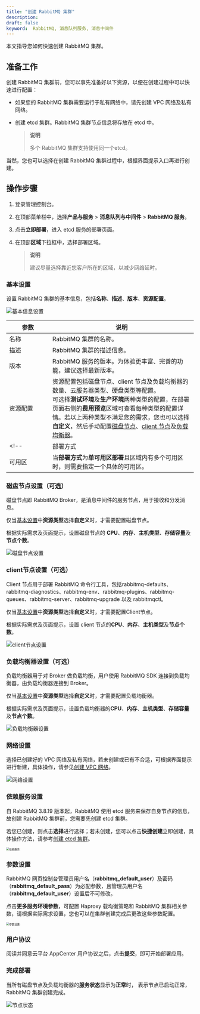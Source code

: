 ```yaml
---
title: "创建 RabbitMQ 集群"
description: 
draft: false
keyword:  RabbitMQ, 消息队列服务, 消息中间件
---
```


本文指导您如何快速创建 RabbitMQ 集群。

## 准备工作

创建 RabbitMQ 集群前，您可以事先准备好以下资源，以便在创建过程中可以快速进行配置：

- 如果您的 RabbitMQ 集群需要运行于私有网络中，请先创建 VPC 网络及私有网络。

- 创建 etcd 集群。RabbitMQ 集群节点信息将存放在 etcd 中。

  > **说明**
  >
  > 多个 RabbitMQ 集群支持使用同一个etcd。

当然，您也可以选择在创建 RabbitMQ 集群过程中，根据界面提示入口再进行创建。


## 操作步骤

1. 登录管理控制台。

2. 在顶部菜单栏中，选择**产品与服务** > **消息队列与中间件** > **RabbitMQ 服务**。

3. 点击**立即部署**，进入 etcd 服务的部署页面。

4. 在顶部**区域**下拉框中，选择部署区域。

   > **说明**
   >
   > 建议尽量选择靠近您客户所在的区域，以减少网络延时。

### 基本设置

设置 RabbitMQ 集群的基本信息，包括**名称**、**描述**、**版本**、**资源配置**。

<img src="../../_images/base_setup.png" alt="基本信息设置"  />

| <span style="display:inline-block;width:100px">参数</span> | 说明                                                         |
| ---------------------------------------------------------- | ------------------------------------------------------------ |
| 名称                                                       | RabbitMQ 集群的名称。                                        |
| 描述                                                       | RabbitMQ 集群的描述信息。                                    |
| 版本                                                       | RabbitMQ 服务的版本。为体验更丰富、完善的功能，建议选择最新版本。 |
| 资源配置                                                   | 资源配置包括磁盘节点、client 节点及负载均衡器的数量、云服务器类型、硬盘类型等配置。<br>可选择**测试环境**及**生产环境**两种类型的配置，在部署页面右侧的**费用预览**区域可查看每种类型的配置详情。若以上两种类型不满足您的需求，您也可以选择**自定义**，然后手动配置[磁盘节点](#磁盘节点设置可选)、[client 节点](#client节点设置可选)及[负载均衡器](#负载均衡器设置可选)。 |
<!-- | 部署方式                                                   | 选择**多可用区部署**，表示集群所有节点将分散部署在当前区域中的多个可用区中；选择**单可用区部署**，需要选择具体的可用区，表示集群所有节点部署在所选可用区中。<div style="background-color: #D8ECDE; padding: 10px 24px; margin: 10px 0; border-left: 3px solid #00a971;"><b>说明</b>：<li>目前仅`北京三区`支持选择**部署方式**。其他区域默认为单可用区部署，需要在当前所选区域中指定一个具体的可用区。</li><li>**多可用区部署**将节点分散部署在不同区，可用性高；**单可用区部署**将节点部署在同一个区，网络延迟最低。</li></div> |
| 可用区                                                     | 当**部署方式**为**单可用区部署**且区域内有多个可用区时，则需要指定一个具体的可用区。 | -->

### 磁盘节点设置（可选）

磁盘节点即 RabbitMQ Broker，是消息中间件的服务节点，用于接收和分发消息。

仅当[基本设置](#基本设置)中**资源类型**选择**自定义**时，才需要配置磁盘节点。

根据实际需求及页面提示，设置磁盘节点的 **CPU**、**内存**、**主机类型**、**存储容量**及**节点个数**。

<img src="../../_images/disk_setting.png" alt="磁盘节点设置" />

### client节点设置（可选）

Client 节点用于部署 RabbitMQ 命令行工具，包括rabbitmq-defaults、rabbitmq-diagnostics、rabbitmq-env、rabbitmq-plugins、rabbitmq-queues、rabbitmq-server、rabbitmq-upgrade 以及 rabbitmqctl。

仅当[基本设置](#基本设置)中**资源类型**选择**自定义**时，才需要配置Client节点。

根据实际需求及页面提示，设置 client 节点的**CPU**、**内存**、**主机类型**及**节点个数**。

<img src="../../_images/client_setting.png" alt="client节点设置" />

### 负载均衡器设置（可选）

负载均衡器用于对 Broker 做负载均衡，用户使用 RabbitMQ SDK 连接到负载均衡器，由负载均衡器连接到 Broker。

仅当[基本设置](#基本设置)中**资源类型**选择**自定义**时，才需要配置负载均衡器。

根据实际需求及页面提示，设置负载均衡器的**CPU**、**内存**、**主机类型**、**存储容量**及**节点个数**。

<img src="../../_images/lb_setting.png" alt="负载均衡器设置"/>

### 网络设置

选择已创建好的 VPC 网络及私有网络，若未创建或已有不合适，可根据界面提示进行新建，具体操作，请参见[创建 VPC 网络](/network/vpc/manual/vpcnet/10_create_vpc/)。

<img src="../../_images/net_setting.png" alt="网络设置"  />

### 依赖服务设置

自 RabbitMQ 3.8.19 版本起，RabbitMQ 使用 etcd 服务来保存自身节点的信息，故创建 RabbitMQ 集群前，您需要先创建 etcd 集群。

若您已创建，则点击**选择**进行选择；若未创建，您可以点击**快捷创建**立即创建，具体操作方法，请参考[创建 etcd 集群](/middware/etcd/quickstart/qs10_deploy_etcd/)。

<img src="../../_images/etcd_setting.png" alt="依赖服务" style="zoom:50%;" />

### 参数设置

RabbitMQ 网页控制台管理员用户名（**rabbitmq_default_user**）及密码（**rabbitmq_default_pass**）为必配参数，且管理员用户名（**rabbitmq_default_user**）设置后不可修改。

点击**更多服务环境参数**，可配置 Haproxy 载均衡策略和 RabbitMQ 集群相关参数，请根据实际需求设置，您也可以在集群创建完成后更改这些参数配置。

<img src="../../_images/para_setting.png" alt="参数设置" style="zoom:50%;" />

### 用户协议

阅读并同意云平台 AppCenter 用户协议之后，点击**提交**，即可开始部署应用。

### 完成部署

当所有磁盘节点及负载均衡器的**服务状态**显示为**正常**时， 表示节点已启动正常， RabbitMQ 集群创建完成。

![节点状态](../../_images/node_tab.png)


